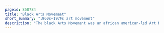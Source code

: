 ```yaml
---
pageid: 858784
title: "Black Arts Movement"
short_summary: "1960s–1970s art movement"
description: "The black Arts Movement was an african american-led Art Movement that was active during the 1960S and 1970s. Through Activism and Art Bam created new cultural Institutions and conveyed a Message of black Pride. The Movement expanded from the incredible Achievements of the Artists of the Harlem Renaissance."
---
```

